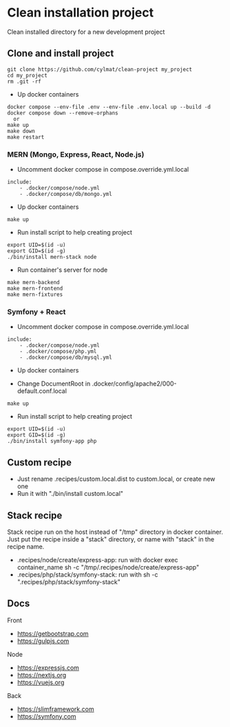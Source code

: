 # Clean installation project

Clean installed directory for a new development project

## Clone and install project

```shell
git clone https://github.com/cylmat/clean-project my_project
cd my_project
rm .git -rf
```

* Up docker containers
```shell
docker compose --env-file .env --env-file .env.local up --build -d
docker compose down --remove-orphans
  or
make up
make down
make restart
```

### MERN (Mongo, Express, React, Node.js)

* Uncomment docker compose in compose.override.yml.local
```
include:
    - .docker/compose/node.yml
    - .docker/compose/db/mongo.yml
```

* Up docker containers
```shell
make up
```

* Run install script to help creating project
```shell
export UID=$(id -u)
export GID=$(id -g)
./bin/install mern-stack node
```

* Run container's server for node
```shell
make mern-backend
make mern-frontend
make mern-fixtures
```

### Symfony + React

* Uncomment docker compose in compose.override.yml.local
```
include:
    - .docker/compose/node.yml
    - .docker/compose/php.yml
    - .docker/compose/db/mysql.yml
```

* Up docker containers

- Change DocumentRoot in .docker/config/apache2/000-default.conf.local
```shell
make up
```

* Run install script to help creating project
```shell
export UID=$(id -u)
export GID=$(id -g)
./bin/install symfony-app php
```

## Custom recipe

- Just rename .recipes/custom.local.dist to custom.local, or create new one
- Run it with "./bin/install custom.local"

## Stack recipe

Stack recipe run on the host instead of "/tmp" directory in docker container.  
Just put the recipe inside a "stack" directory, or name with "stack" in the recipe name.

- .recipes/node/create/express-app: run with docker exec container_name sh -c "/tmp/.recipes/node/create/express-app"
- .recipes/php/stack/symfony-stack: run with sh -c ".recipes/php/stack/symfony-stack"

## Docs

Front
- https://getbootstrap.com
- https://gulpjs.com

Node
- https://expressjs.com
- https://nextjs.org
- https://vuejs.org

Back
- https://slimframework.com
- https://symfony.com
